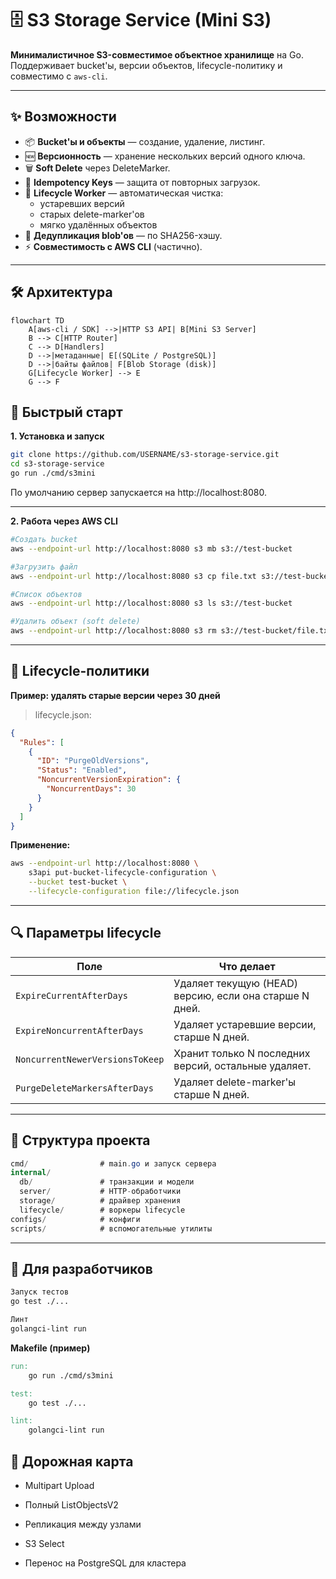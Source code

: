# 🗄️ S3 Storage Service (Mini S3)

**Минималистичное S3-совместимое объектное хранилище** на Go.  
Поддерживает bucket'ы, версии объектов, lifecycle-политику и совместимо с `aws-cli`.

---

## ✨ Возможности
- 📦 **Bucket'ы и объекты** — создание, удаление, листинг.
- 🆕 **Версионность** — хранение нескольких версий одного ключа.
- 🗑 **Soft Delete** через DeleteMarker.
- 🔄 **Idempotency Keys** — защита от повторных загрузок.
- 🧹 **Lifecycle Worker** — автоматическая чистка:
  - устаревших версий
  - старых delete-marker'ов
  - мягко удалённых объектов
- 📁 **Дедупликация blob'ов** — по SHA256-хэшу.
- ⚡ **Совместимость с AWS CLI** (частично).

---

## 🛠 Архитектура
```mermaid
flowchart TD
    A[aws-cli / SDK] -->|HTTP S3 API| B[Mini S3 Server]
    B --> C[HTTP Router]
    C --> D[Handlers]
    D -->|метаданные| E[(SQLite / PostgreSQL)]
    D -->|байты файлов| F[Blob Storage (disk)]
    G[Lifecycle Worker] --> E
    G --> F
```
## 🚀 Быстрый старт ##
**1. Установка и запуск**
``` bash
git clone https://github.com/USERNAME/s3-storage-service.git
cd s3-storage-service
go run ./cmd/s3mini
```

По умолчанию сервер запускается на http://localhost:8080.

---

**2. Работа через AWS CLI**
```bash
#Создать bucket
aws --endpoint-url http://localhost:8080 s3 mb s3://test-bucket

#Загрузить файл
aws --endpoint-url http://localhost:8080 s3 cp file.txt s3://test-bucket/

#Список объектов
aws --endpoint-url http://localhost:8080 s3 ls s3://test-bucket

#Удалить объект (soft delete)
aws --endpoint-url http://localhost:8080 s3 rm s3://test-bucket/file.txt
```

---

## 🚀 Lifecycle-политики ##

**Пример: удалять старые версии через 30 дней** 

> lifecycle.json:

```json
{
  "Rules": [
    {
      "ID": "PurgeOldVersions",
      "Status": "Enabled",
      "NoncurrentVersionExpiration": {
        "NoncurrentDays": 30
      }
    }
  ]
}
```

**Применение:**

```bash
aws --endpoint-url http://localhost:8080 \
    s3api put-bucket-lifecycle-configuration \
    --bucket test-bucket \
    --lifecycle-configuration file://lifecycle.json
```

---
## 🔍 Параметры lifecycle ##
| Поле                            | Что делает                                             |
| ------------------------------- | ------------------------------------------------------ |
| `ExpireCurrentAfterDays`        | Удаляет текущую (HEAD) версию, если она старше N дней. |
| `ExpireNoncurrentAfterDays`     | Удаляет устаревшие версии, старше N дней.              |
| `NoncurrentNewerVersionsToKeep` | Хранит только N последних версий, остальные удаляет.   |
| `PurgeDeleteMarkersAfterDays`   | Удаляет delete-marker'ы старше N дней.                 |

---

## 🧩 Структура проекта 

```csharp
cmd/                # main.go и запуск сервера
internal/
  db/               # транзакции и модели
  server/           # HTTP-обработчики
  storage/          # драйвер хранения
  lifecycle/        # воркеры lifecycle
configs/            # конфиги
scripts/            # вспомогательные утилиты
```

---

## 🧪 Для разработчиков
```bash
Запуск тестов
go test ./...

Линт
golangci-lint run
```

**Makefile (пример)**
```Makefile
run:
	go run ./cmd/s3mini

test:
	go test ./...

lint:
	golangci-lint run
```

## 📅 Дорожная карта

 - Multipart Upload

 - Полный ListObjectsV2

 - Репликация между узлами

 - S3 Select

 - Перенос на PostgreSQL для кластера